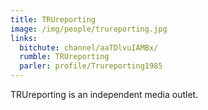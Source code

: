 ```yaml
---
title: TRUreporting
image: /img/people/trureporting.jpg
links:
  bitchute: channel/aaTDlvuIAMBx/
  rumble: TRUreporting
  parler: profile/Trureporting1985
---
```


TRUreporting is an independent media outlet.
